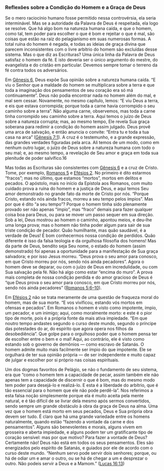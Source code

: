 ### Reflexões sobre a Condição do Homem e a Graça de Deus 

Se o mero raciocínio humano fosse permitido nessa controvérsia, ela seria interminável. Mas se a autoridade da Palavra de Deus é respeitada, ela logo se resolve. Que há algo bom na natureza humana caída, e que o homem, como tal, tem poder para escolher o que é bom e rejeitar o que é mal, são coisas que estão na raiz do pelagianismo em suas numerosas formas. A total ruína do homem é negada, e todas as ideias de graça divina que parecem inconsistentes com o livre arbítrio do homem são excluídas desse sistema. Mas o que diz as Escrituras? Uma única linha da Palavra de Deus satisfaz o homem da fé. E isto deveria ser o único argumento do mestre, do evangelista e do cristão em particular. Devemos sempre tomar o terreno da fé contra todos os adversários.

Em [Gênesis 6](http://bibliaonline.com.br/acf/gn/6), Deus expõe Sua opinião sobre a natureza humana caída. “E viu o Senhor que a maldade do homem se multiplicara sobre a terra e que toda a imaginação dos pensamentos de seu coração era só má continuamente”. Deus não podia encontrar nada no homem além do mal, e mal sem cessar. Novamente, no mesmo capítulo, lemos: “E viu Deus a terra, e eis que estava corrompida; porque toda a carne havia corrompido o seu caminho sobre a terra”. Não alguma carne, observemos, mas toda a carne tinha corrompido seu caminho sobre a terra. Aqui temos o juízo de Deus sobre a natureza corrupta; mas, ao mesmo tempo, Ele revela Sua graça soberana para redimir a condição do homem assim julgado. Deus provê uma arca de salvação, e então anuncia o convite: “Entra tu e toda a tua casa na arca” ([Gênesis 7:1](http://bibliaonline.com.br/acf/gn/7/1)). A cruz é o testemunho, e a grande expressão, das grandes verdades figuradas pela arca. Ali temos de um modo, como em nenhum outro lugar, o juízo de Deus sobre a natureza humana com todo o seu mal; e, ao mesmo tempo, a revelação de Seu amor e graça em toda sua plenitude de poder salvífico.16

Mas todas as Escrituras são consistentes com [Gênesis 6](http://bibliaonline.com.br/acf/gn/6) e a cruz de Cristo. Tome, por exemplo, [Romanos 5](http://bibliaonline.com.br/acf/rm/5) e [Efésios 2](http://bibliaonline.com.br/acf/ef/2). No primeiro é dito estarmos “fracos”; mas no último, que estamos “mortos”, mortos em delitos e pecados. O apóstolo, mais no início da Epístola aos Romanos, com muito cuidado prova a ruína do homem e a justiça de Deus, e aqui temos Seu amor demonstrado no grande fato da morte de Cristo por nós. “Porque Cristo, estando nós ainda fracos, morreu a seu tempo pelos ímpios”. Mas por que é dito “a seu tempo”? Porque o homem tinha sido plenamente provado ser não apenas “ímpio”, mas “fraco” demais para fazer qualquer coisa boa para Deus, ou para se mover um passo sequer em sua direção. Sob a lei, Deus mostrou ao homem o caminho, apontou meios, e deu-lhe uma longa prova; mas o homem não tinha poder algum para sair de sua triste condição de pecador. Quão humilhante, mas quão saudável, é a verdade de Deus! É bom conhecermos nossa condição de perdidos. Quão diferente é isso da falsa teologia e da orgulhosa filosofia dos homens! Mas da parte de Deus, bendito seja Seu nome, o estado do homem (assim demonstrado) foi apenas a oportunidade para a manifestação de Sua graça salvadora; e por isso Jesus morreu. “Deus prova o seu amor para conosco, em que Cristo morreu por nós, sendo nós ainda pecadores”. Agora o homem deve se deparar, ou com o juízo de Deus em incredulidade, ou com Sua salvação pela fé. Não há algo como estar “encima do muro”. A prova mais completa de nossa condição perdida e do amor gracioso de Deus é “que Deus prova o seu amor para conosco, em que Cristo morreu por nós, sendo nós ainda pecadores” ([Romanos 5:6–10](http://bibliaonline.com.br/acf/rm/5/6-10)).

Em [Efésios 2](http://bibliaonline.com.br/acf/ef/2) não se trata meramente de uma questão de fraqueza moral do homem, mas de sua morte. “E vos vivificou, estando vós mortos em ofensas e pecados”. Em Romanos o homem é visto como impotente, ímpio, um pecador, e um inimigo; aqui, como moralmente morto: e este é o pior tipo de morte, pois é a própria fonte da mais ativa impiedade. “Em que noutro tempo andastes segundo o curso deste mundo, segundo o príncipe das potestades do ar, do espírito que agora opera nos filhos da desobediência”. Que golpe para o orgulhoso poder que o homem pensa ter de escolher entre o bem e o mal! Aqui, ao contrário, ele é visto como estando sob o governo de demônios — como escravo de Satanás. O homem admite muito mais facilmente ser ímpio do que impotente. Ele se orgulhará de ter sua opinião própria — de ser independente e muito capaz de julgar e escolher por si próprio nas coisas espirituais.

Um dos dogmas favoritos de Pelágio, se não o fundamento de seu sistema, era que “como o homem tem a capacidade de pecar, assim também ele não apenas tem a capacidade de discernir o que é bom, mas do mesmo modo tem poder para desejá-lo e realizá-lo. E esta é a liberdade do arbítrio, que é tão essencial para o homem que ele não pode perdê-la”. Nos referimos a esta falsa noção simplesmente porque ela é muito aceita pela mente natural, e é tão difícil de se livrar dela mesmo após sermos convertidos, sendo sempre um grande obstáculo à obra da graça de Deus na alma. Uma vez que o homem está morto em seus pecados, Deus e Sua própria obra devem ser tudo. É claro que há uma grande variedade entre os homens naturalmente, quando estão “fazendo a vontade da carne e dos pensamentos”. Alguns são benevolentes e morais, alguns vivem em grosseira e aberta impiedade, e alguns podem ter um gratificante tipo de coração sensível: mas por que motivo? Para fazer a vontade de Deus? Certamente não! Deus não está em todos os seus pensamentos. Eles são energizados pelo espírito de Satanás, e guiados por ele de acordo com o curso deste mundo. “Nenhum servo pode servir dois senhores; porque, ou há de odiar um e amar o outro, ou se há de chegar a um e desprezar o outro. Não podeis servir a Deus e a Mamom.” ([Lucas 16:13](http://bibliaonline.com.br/acf/lc/16/13))